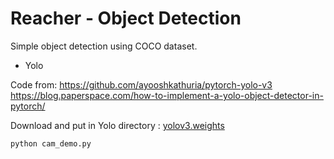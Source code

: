 # Reacher - Object Detection
 
Simple object detection using COCO dataset.

* Yolo

Code from:
https://github.com/ayooshkathuria/pytorch-yolo-v3  
https://blog.paperspace.com/how-to-implement-a-yolo-object-detector-in-pytorch/  

Download and put in Yolo directory : [yolov3.weights](https://pjreddie.com/media/files/yolov3.weights) 

`python cam_demo.py`
